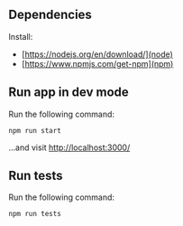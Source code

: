 ## Dependencies
Install:
* [https://nodejs.org/en/download/](node)
* [https://www.npmjs.com/get-npm](npm)

## Run app in dev mode
Run the following command:
```
npm run start
```
...and visit [http://localhost:3000/](http://localhost:3000/)
## Run tests
Run the following command:
```
npm run tests
```
